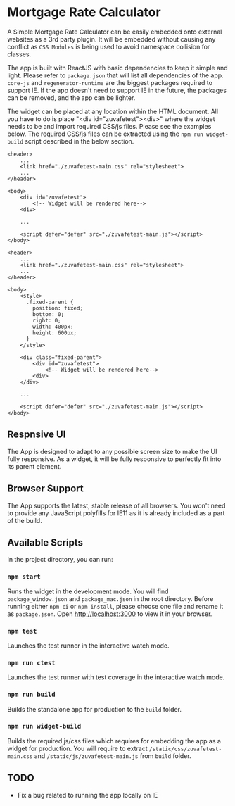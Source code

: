 # Mortgage Rate Calculator
A Simple Mortgage Rate Calculator can be easily embedded onto external websites as a 3rd party plugin. It will be embedded without causing any conflict as `CSS Modules` is being used to avoid namespace collision for classes.

The app is built with ReactJS with basic dependencies to keep it simple and light. Please refer to `package.json` that will list all dependencies of the app. `core-js` and `regenerator-runtime` are the biggest packages required to support IE. If the app doesn't need to support IE in the future, the packages can be removed, and the app can be lighter.

The widget can be placed at any location within the HTML document. All you have to do is place "\<div id="zuvafetest">\<div>" where the widget needs to be and import required CSS/js files. Please see the examples below. The required CSS/js files can be extracted using the `npm run widget-build` script described in the below section.


```
<header>
    ...
    <link href="./zuvafetest-main.css" rel="stylesheet">
    ...
</header>

<body>
    <div id="zuvafetest">
        <!-- Widget will be rendered here-->
    <div>
    
    ...

    <script defer="defer" src="./zuvafetest-main.js"></script>
</body>
```

```
<header>
    ...
    <link href="./zuvafetest-main.css" rel="stylesheet">
    ...
</header>

<body>
    <style>
      .fixed-parent {
        position: fixed;
        bottom: 0;
        right: 0;
        width: 400px;
        height: 600px;
      }
    </style>

    <div class="fixed-parent">
        <div id="zuvafetest">
            <!-- Widget will be rendered here-->
        <div>
    </div>

    ...

    <script defer="defer" src="./zuvafetest-main.js"></script>
</body>
```

## Respnsive UI
The App is designed to adapt to any possible screen size to make the UI fully responsive. As a widget, it will be fully responsive to perfectly fit into its parent element.

## Browser Support
The App supports the latest, stable release of all browsers. You won't need to provide any JavaScript polyfills for IE11 as it is already included as a part of the build.

## Available Scripts
In the project directory, you can run:

### `npm start`
Runs the widget in the development mode.
You will find `package_window.json` and `package_mac.json` in the root directory. Before running either `npm ci` or `npm install`, please choose one file and rename it as `package.json`.
Open [http://localhost:3000](http://localhost:3000) to view it in your browser.

### `npm test`
Launches the test runner in the interactive watch mode.

### `npm run ctest`
Launches the test runner with test coverage in the interactive watch mode.

### `npm run build`
Builds the standalone app for production to the `build` folder.

### `npm run widget-build`
Builds the required js/css files which requires for embedding the app as a widget for production. You will require to extract `/static/css/zuvafetest-main.css` and `/static/js/zuvafetest-main.js` from `build` folder.

## TODO
- Fix a bug related to running the app locally on IE
